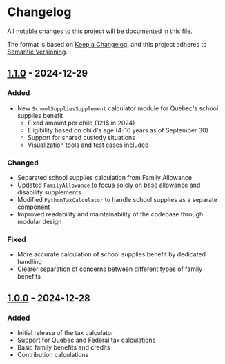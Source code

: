 # Changelog
All notable changes to this project will be documented in this file.

The format is based on [Keep a Changelog](https://keepachangelog.com/en/1.0.0/),
and this project adheres to [Semantic Versioning](https://semver.org/spec/v2.0.0.html).

## [1.1.0] - 2024-12-29

### Added
- New `SchoolSuppliesSupplement` calculator module for Quebec's school supplies benefit
  - Fixed amount per child (121$ in 2024)
  - Eligibility based on child's age (4-16 years as of September 30)
  - Support for shared custody situations
  - Visualization tools and test cases included

### Changed
- Separated school supplies calculation from Family Allowance
- Updated `FamilyAllowance` to focus solely on base allowance and disability supplements
- Modified `PythonTaxCalculator` to handle school supplies as a separate component
- Improved readability and maintainability of the codebase through modular design

### Fixed
- More accurate calculation of school supplies benefit by dedicated handling
- Clearer separation of concerns between different types of family benefits

## [1.0.0] - 2024-12-28

### Added
- Initial release of the tax calculator
- Support for Quebec and Federal tax calculations
- Basic family benefits and credits
- Contribution calculations

[1.1.0]: https://github.com/boisalai/learning/compare/v1.0.0...v1.1.0
[1.0.0]: https://github.com/boisalai/learning/releases/tag/v1.0.0